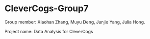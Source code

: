# CleverCogs-Group7
Group member: Xiaohan Zhang, Muyu Deng, Junjie Yang, Julia Hong.

Project name: Data Analysis for CleverCogs
